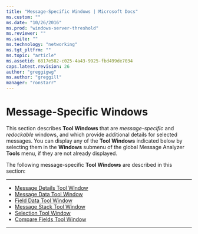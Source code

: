 ```yaml
---
title: "Message-Specific Windows | Microsoft Docs"
ms.custom: ""
ms.date: "10/26/2016"
ms.prod: "windows-server-threshold"
ms.reviewer: ""
ms.suite: ""
ms.technology: "networking"
ms.tgt_pltfrm: ""
ms.topic: "article"
ms.assetid: 6817e582-c025-4a43-9925-fbd499de7034
caps.latest.revision: 26
author: "greggigwg"
ms.author: "greggill"
manager: "ronstarr"
---
```


# Message-Specific Windows

This section describes **Tool Windows** that are *message-specific* and *redockable* windows, and which provide additional details for selected messages. You can display any of the **Tool Windows** indicated below by selecting them in the **Windows** submenu of the global Message Analyzer **Tools** menu, if they are not already displayed.  
  
 The following message-specific **Tool Windows** are described in this section:  
  
---  
  
- [Message Details Tool Window](message-details-tool-window.md)   
- [Message Data Tool Window](message-data-tool-window.md)   
- [Field Data Tool Window](field-data-tool-window.md)   
- [Message Stack Tool Window](message-stack-tool-window.md)   
- [Selection Tool Window](selection-tool-window.md)   
- [Compare Fields Tool Window](compare-fields-tool-window.md)   

---